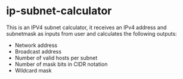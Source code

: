 # ip-subnet-calculator
This is an IPV4 subnet calculator, it receives an IPv4 address and subnetmask as inputs from user and calculates the following outputs:

- Network address
- Broadcast address
- Number of valid hosts per subnet
- Number of mask bits in CIDR notation
- Wildcard mask